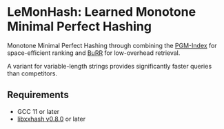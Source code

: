 # LeMonHash: Learned Monotone Minimal Perfect Hashing

Monotone Minimal Perfect Hashing through combining
the [PGM-Index](https://github.com/gvinciguerra/PGM-index) for space-efficient ranking
and [BuRR](https://github.com/lorenzhs/BuRR) for low-overhead retrieval.

A variant for variable-length strings provides significantly faster queries than competitors.

## Requirements

- GCC 11 or later
- [libxxhash v0.8.0](https://github.com/Cyan4973/xxHash/releases/tag/v0.8.0) or later